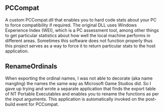 ## PCCompat
A custom PCCompat.dll that enables you to hard code stats about your PC to force compatibility if required.
The original DLL uses Windows Experience Index (WEI), which is a PC assessment tool, among other things to get particular statistics about how well the local machine performs in different areas. Sometimes this software does not function properly thus this project serves as a way to force it to return particular stats to the host application.

## RenameOrdinals
When exporting the ordinal names, I was not able to decorate (aka name mangling) the names the same way as Microsoft Game Studios did. So I gave up trying and wrote a separate application that finds the export table of NT Portable Executables and enables you to rename the functions as per the input arguments. This application is automatically invoked on the post-build event for PCCompat.

